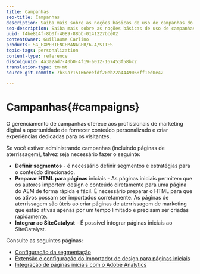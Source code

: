 ```yaml
---
title: Campanhas
seo-title: Campanhas
description: Saiba mais sobre as noções básicas de uso de campanhas do AEM.
seo-description: Saiba mais sobre as noções básicas de uso de campanhas do AEM.
uuid: f4be814f-8b0f-4089-88bb-0141227bce02
contentOwner: Guillaume Carlino
products: SG_EXPERIENCEMANAGER/6.4/SITES
topic-tags: personalization
content-type: reference
discoiquuid: 4a3a2ad7-40b0-4f19-a012-167453f58bc2
translation-type: tm+mt
source-git-commit: 7b39a715166eeefdf20eb22a4449068ff1ed0e42

---
```



# Campanhas{#campaigns}

O gerenciamento de campanhas oferece aos profissionais de marketing digital a oportunidade de fornecer conteúdo personalizado e criar experiências dedicadas para os visitantes.

Se você estiver administrando campanhas (incluindo páginas de aterrissagem), talvez seja necessário fazer o seguinte:

* **Definir segmentos** - é necessário definir segmentos e estratégias para o conteúdo direcionado.
* **Preparar HTML para páginas** iniciais - As páginas iniciais permitem que os autores importem design e conteúdo diretamente para uma página do AEM de forma rápida e fácil. É necessário preparar o HTML para que os ativos possam ser importados corretamente. As páginas de aterrissagem são úteis ao criar páginas de aterrissagem de marketing que estão ativas apenas por um tempo limitado e precisam ser criadas rapidamente.
* **Integrar ao SiteCatalyst** - É possível integrar páginas iniciais ao SiteCatalyst.

Consulte as seguintes páginas:

* [Configuração da segmentação](/help/sites-administering/campaign-segmentation.md)
* [Extensão e configuração do Importador de design para páginas iniciais](/help/sites-administering/extending-the-design-importer-for-landingpages.md)
* [Integração de páginas iniciais com o Adobe Analytics](/help/sites-administering/integrating-landing-pages-with-adobe-analytics.md)

